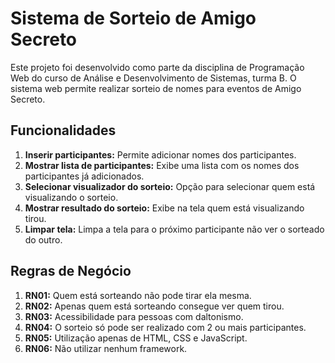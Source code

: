 # Sistema de Sorteio de Amigo Secreto

Este projeto foi desenvolvido como parte da disciplina de Programação Web do curso de Análise e Desenvolvimento de Sistemas, turma B. O sistema web permite realizar sorteio de nomes para eventos de Amigo Secreto.

## Funcionalidades

1. **Inserir participantes:** Permite adicionar nomes dos participantes.
2. **Mostrar lista de participantes:** Exibe uma lista com os nomes dos participantes já adicionados.
3. **Selecionar visualizador do sorteio:** Opção para selecionar quem está visualizando o sorteio.
4. **Mostrar resultado do sorteio:** Exibe na tela quem está visualizando tirou.
5. **Limpar tela:** Limpa a tela para o próximo participante não ver o sorteado do outro.

## Regras de Negócio

1. **RN01:** Quem está sorteando não pode tirar ela mesma.
2. **RN02:** Apenas quem está sorteando consegue ver quem tirou.
3. **RN03:** Acessibilidade para pessoas com daltonismo.
4. **RN04:** O sorteio só pode ser realizado com 2 ou mais participantes.
5. **RN05:** Utilização apenas de HTML, CSS e JavaScript.
6. **RN06:** Não utilizar nenhum framework.
